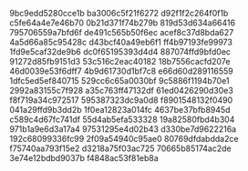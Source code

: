 9bc9edd5280cce1b
ba3006c5f21f6272
d92f1f2c264f0f1b
c5fe64a4e7e46b70
0b21d371f74b279b
819d53d634a66416
795706559a7bfd6f
de491c565b50f6ec
acef8c37d8bda627
4a5d66a85c95428c
d43bcf40a49eb6f1
ff4b97193fe99973
1fd9e5caf32de9b6
dc0f65195393d4d4
887074ffd9bfd0ec
91272d85fb9151d3
53c516c2eac40182
18b7556cacfd207e
46d0039e53f6dff7
4b9d61730d1bf7c8
e66d60d289116559
1dfc5ed5ef840715
529cc6c65a0030bf
9c5886f1194b70e1
2992a83155c7f928
a35c763ff47132df
61ed0426290d30e3
f8f719a34c972517
595387323dc9a0d8
f8901548132f0490
041a29ffd9b3dd2b
1f0ea12823a014fc
4637be37bfb8945d
c589c4d67fc741df
55d4ab5efa533328
19a82580fbd4b304
971b1a9e6d3a17a4
97531295e4d02b43
d330be7d9622216a
192c68099336fc99
2f09a54940c95ae0
80769dfdabdda2ce
f75740aa793f15e2
d3218a75f03ac725
70665b85174ac2de
3e74e12bdbd9037b
f4848ac53f81eb8a
